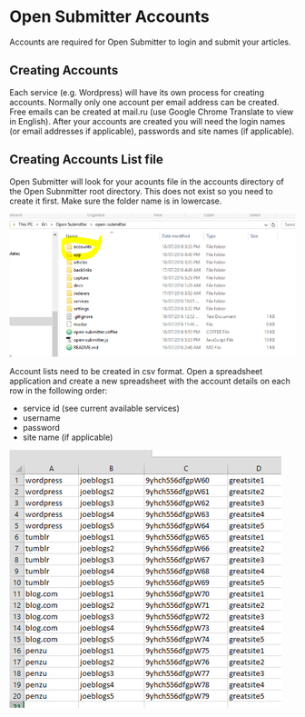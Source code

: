 # Open Submitter Accounts

Accounts are required for Open Submitter to login and submit your articles.

## Creating Accounts

Each service (e.g. Wordpress) will have its own process for creating accounts. Normally only one account per email address can be created. Free emails can be created at mail.ru (use Google Chrome Translate to view in English). After your accounts are created you will need the login names (or email addresses if applicable), passwords and site names (if applicable).

## Creating Accounts List file

Open Submitter will look for your acounts file in the accounts directory of the Open Subnmitter root directory. This does not exist so you need to create it first. Make sure the folder name is in lowercase.

![](./img/accounts2.PNG)

Account lists need to be created in csv format. Open a spreadsheet application and create a new spreadsheet with the account details on each row in the following order:
- service id (see current available services)
- username
- password
- site name (if applicable)

![](./img/accounts.PNG)
